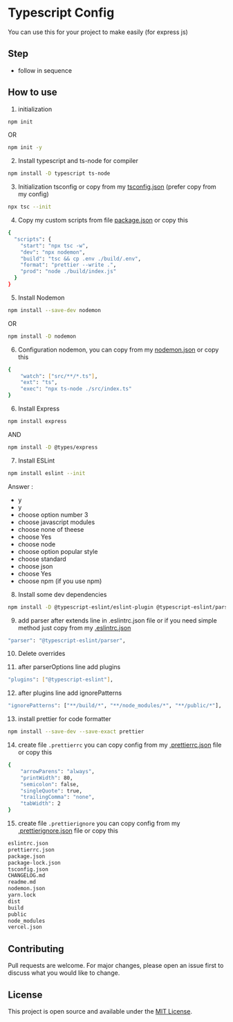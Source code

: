 
# Typescript Config
You can use this for your project to make easily (for express js)

## Step
- follow in sequence

## How to use
1. initialization
``` bash
npm init
```
   OR
``` bash
npm init -y
```
2. Install typescript and ts-node for compiler
``` bash
npm install -D typescript ts-node
```
3. Initialization tsconfig or copy from my [tsconfig.json](https://github.com/rendy-ptr/typescript-config/blob/main/express/tsconfig.json)
         (prefer copy from my config)
``` bash
npx tsc --init
```
4. Copy my custom scripts from file [package.json](https://github.com/rendy-ptr/typescript-config/blob/main/express/package.json) or copy this
``` bash
{
  "scripts": {
    "start": "npx tsc -w",
    "dev": "npx nodemon",
    "build": "tsc && cp .env ./build/.env",
    "format": "prettier --write .",
    "prod": "node ./build/index.js"
  }
}
```
5. Install Nodemon
``` bash
npm install --save-dev nodemon
```
OR
``` bash
npm install -D nodemon
```
6. Configuration nodemon, you can copy from my [nodemon.json](https://github.com/rendy-ptr/typescript-config/blob/main/express/nodemon.json) or copy this
``` bash
{
    "watch": ["src/**/*.ts"],
    "ext": "ts",
    "exec": "npx ts-node ./src/index.ts"
}
```
6. Install Express
``` bash
npm install express
```
AND
``` bash
npm install -D @types/express
```
7. Install ESLint
``` bash
npm install eslint --init
```
Answer :
- y
- y
- choose option number 3
- choose javascript modules
- choose none of theese
- choose Yes
- choose node
- choose option popular style
- choose standard
- choose json
- choose Yes
- choose npm (if you use npm)

8. Install some dev dependencies
``` bash
npm install -D @typescript-eslint/eslint-plugin @typescript-eslint/parser eslint eslint-config-standard eslint-plugin-import eslint-plugin-node eslint-plugin-promise eslint-plugin-standard
```
9. add parser after extends line in .eslintrc.json file or if you need simple method just copy from my [.eslintrc.json](https://github.com/rendy-ptr/typescript-config/blob/main/express/.eslintrc.json)
``` bash
"parser": "@typescript-eslint/parser",
```
10. Delete overrides

11. after parserOptions line add plugins
``` bash
"plugins": ["@typescript-eslint"],
```
12. after plugins line add ignorePatterns
``` bash
"ignorePatterns": ["**/build/*", "**/node_modules/*", "**/public/*"],
```
13. install prettier for code formatter
``` bash
npm install --save-dev --save-exact prettier
```
14. create file `.prettierrc` you can copy config from my [,prettierrc.json](https://github.com/rendy-ptr/typescript-config/blob/main/express/.prettierrc) file or copy this
``` bash
{
    "arrowParens": "always",
    "printWidth": 80,
    "semicolon": false,
    "singleQuote": true,
    "trailingComma": "none",
    "tabWidth": 2
}
```
15. create file `.prettierignore` you can copy config from my [,prettierignore.json](https://github.com/rendy-ptr/typescript-config/blob/main/express/.prettierignore) file or copy this
``` bash
eslintrc.json
prettierrc.json
package.json
package-lock.json
tsconfig.json
CHANGELOG.md
readme.md
nodemon.json
yarn.lock
dist
build
public
node_modules
vercel.json
```




## Contributing
Pull requests are welcome. For major changes, please open an issue first to discuss what you would like to change.

## License
This project is open source and available under the [MIT License](LICENSE).

  
